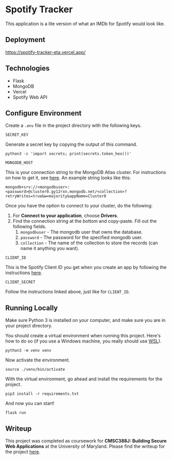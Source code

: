 # Spotify Tracker

This application is a lite version of what an IMDb for Spotify would look like.

## Deployment

https://spotify-tracker-eta.vercel.app/

## Technologies

- Flask
- MongoDB
- Vercel
- Spotify Web API

## Configure Environment

Create a `.env` file in the project directory with the following keys.

`SECRET_KEY`

Generate a secret key by copying the output of this command.

```
python3 -c 'import secrets; print(secrets.token_hex())'
```

`MONGODB_HOST`

This is your connection string to the MongoDB Atlas cluster. For instructions on how to get it, see [here](https://www.mongodb.com/docs/guides/atlas/connection-string/). An example string looks like this:

```
mongodb+srv://<mongodbuser>:<password>@cluster0.gy12rxn.mongodb.net/<collection>?retryWrites=true&w=majority&appName=Cluster0
```

Once you have the option to connect to your cluster, do the following:

1. For **Connect to your application**, choose **Drivers**.
2. Find the connection string at the bottom and copy-paste. Fill out the following fields.
    1. `mongodbuser` - The mongodb user that owns the database.
    2. `password` - The password for the specified mongodb user.
    3. `collection` - The name of the collection to store the records (can name it anything you want).

`CLIENT_ID`

This is the Spotify Client ID you get when you create an app by following the instructions [here](https://developer.spotify.com/documentation/web-api/tutorials/getting-started).

`CLIENT_SECRET`

Follow the instructions linked above, just like for `CLIENT_ID`.

## Running Locally

Make sure Python 3 is installed on your computer, and make sure you are in your project directory.

You should create a virtual environment when running this project. Here's how to do so (if you use a Windows machine, you really should use [WSL](https://learn.microsoft.com/en-us/windows/wsl/about)).

```
python3 -m venv venv
```

Now activate the environment.

```
source ./venv/bin/activate
```

With the virtual environment, go ahead and install the requirements for the project.

```
pip3 install -r requirements.txt
```

And now you can start!

```
flask run
```

## Writeup

This project was completed as coursework for **CMSC388J: Building Secure Web Applications** at the University of Maryland. Please find the writeup for the project [here](WRITEUP.md).